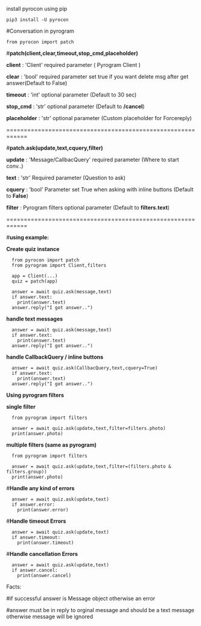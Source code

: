 install pyrocon using pip

```pip3 install -U pyrocon```

#Conversation in pyrogram 

```from pyrocon import patch```

#**patch(client,clear,timeout,stop_cmd,placeholder)**

__client__ : 'Client' required parameter ( Pyrogram Client )

__clear__ : 'bool' required parameter set true if you want delete msg after get answer(Default to False)

__timeout__ : 'int' optional parameter (Default to 30 sec)

__stop_cmd__ : 'str' optional parameter (Default to __/cancel__)

__placeholder__ : 'str' optional parameter (Custom placeholder for Forcereply)


============================================================


#**patch.ask(update,text,cquery,filter)**

__update__ : 'Message/CallbacQuery' required parameter (Where to start conv..)

__text__ : 'str' Required parameter (Question to ask)

__cquery__ : 'bool' Parameter set True when asking with inline buttons (Default to __False__)

__filter__ : Pyrogram filters optional parameter (Default to __filters.text__)


============================================================


#**using example:**

**Create quiz instance**
```
  from pyrocon import patch
  from pyrogram import Client,filters
  
  app = Client(...)
  quiz = patch(app)
  
  answer = await quiz.ask(message,text)
  if answer.text:
    print(answer.text)
  answer.reply("I got answer..")
```


**handle text messages**

```
  answer = await quiz.ask(message,text)
  if answer.text:
    print(answer.text)
  answer.reply("I got answer..")
  ```

**handle CallbackQuery / inline buttons**

```
  answer = await quiz.ask(CallbacQuery,text,cquery=True)
  if answer.text:
    print(answer.text)
  answer.reply("I got answer..")
  ```

**Using pyrogram filters**

 __single filter__ 

```
  from pyrogram import filters

  answer = await quiz.ask(update,text,filter=filters.photo)
  print(answer.photo)

  ```
 __multiple filters (same as pyrogram)__

```
  from pyrogram import filters

  answer = await quiz.ask(update,text,filter=(filters.photo & filters.group))
  print(answer.photo)

  ```


#**Handle any kind of errors**

```
  answer = await quiz.ask(update,text)
  if answer.error:
    print(answer.error)
  ```

#**Handle timeout Errors**

```
  answer = await quiz.ask(update,text)
  if answer.timeout:
    print(answer.timeout)
  ```

#**Handle cancellation Errors**

```
  answer = await quiz.ask(update,text)
  if answer.cancel:
    print(answer.cancel)
  ```

Facts:

#if successful answer is Message object otherwise an error

#answer must be in reply to orginal message and should be a text message otherwise message will be ignored 
